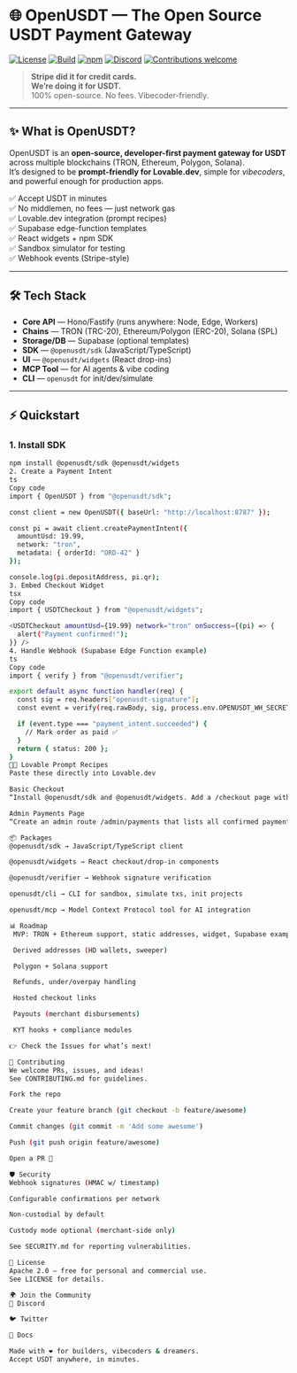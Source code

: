 # 🌐 OpenUSDT — The Open Source USDT Payment Gateway

[![License](https://img.shields.io/badge/license-Apache%202.0-blue.svg)](LICENSE)
[![Build](https://img.shields.io/github/actions/workflow/status/openusdt/openusdt/ci.yml?label=build)](https://github.com/openusdt/openusdt/actions)
[![npm](https://img.shields.io/npm/v/@openusdt/sdk)](https://www.npmjs.com/package/@openusdt/sdk)
[![Discord](https://img.shields.io/discord/1234567890?logo=discord&label=community)](https://discord.gg/openusdt)
[![Contributions welcome](https://img.shields.io/badge/contributions-welcome-brightgreen.svg)](#-contributing)

> **Stripe did it for credit cards.**  
> **We’re doing it for USDT.**  
> 100% open-source. No fees. Vibecoder-friendly.

---

## ✨ What is OpenUSDT?

OpenUSDT is an **open-source, developer-first payment gateway for USDT** across multiple blockchains (TRON, Ethereum, Polygon, Solana).  
It’s designed to be **prompt-friendly for Lovable.dev**, simple for *vibecoders*, and powerful enough for production apps.

✅ Accept USDT in minutes  
✅ No middlemen, no fees — just network gas  
✅ Lovable.dev integration (prompt recipes)  
✅ Supabase edge-function templates  
✅ React widgets + npm SDK  
✅ Sandbox simulator for testing  
✅ Webhook events (Stripe-style)

---

## 🛠️ Tech Stack

- **Core API** — Hono/Fastify (runs anywhere: Node, Edge, Workers)  
- **Chains** — TRON (TRC-20), Ethereum/Polygon (ERC-20), Solana (SPL)  
- **Storage/DB** — Supabase (optional templates)  
- **SDK** — `@openusdt/sdk` (JavaScript/TypeScript)  
- **UI** — `@openusdt/widgets` (React drop-ins)  
- **MCP Tool** — for AI agents & vibe coding  
- **CLI** — `openusdt` for init/dev/simulate  

---

## ⚡ Quickstart

### 1. Install SDK
```bash
npm install @openusdt/sdk @openusdt/widgets
2. Create a Payment Intent
ts
Copy code
import { OpenUSDT } from "@openusdt/sdk";

const client = new OpenUSDT({ baseUrl: "http://localhost:8787" });

const pi = await client.createPaymentIntent({
  amountUsd: 19.99,
  network: "tron",
  metadata: { orderId: "ORD-42" }
});

console.log(pi.depositAddress, pi.qr);
3. Embed Checkout Widget
tsx
Copy code
import { USDTCheckout } from "@openusdt/widgets";

<USDTCheckout amountUsd={19.99} network="tron" onSuccess={(pi) => {
  alert("Payment confirmed!");
}} />
4. Handle Webhook (Supabase Edge Function example)
ts
Copy code
import { verify } from "@openusdt/verifier";

export default async function handler(req) {
  const sig = req.headers["openusdt-signature"];
  const event = verify(req.rawBody, sig, process.env.OPENUSDT_WH_SECRET);

  if (event.type === "payment_intent.succeeded") {
    // Mark order as paid ✅
  }
  return { status: 200 };
}
🧑‍💻 Lovable Prompt Recipes
Paste these directly into Lovable.dev

Basic Checkout
“Install @openusdt/sdk and @openusdt/widgets. Add a /checkout page with <USDTCheckout amountUsd={19.99} network='tron' />. Configure webhook /api/openusdt_webhook to mark orders as paid in Supabase.”

Admin Payments Page
“Create an admin route /admin/payments that lists all confirmed payments from Supabase payments table, with filters for network and status.”

📦 Packages
@openusdt/sdk → JavaScript/TypeScript client

@openusdt/widgets → React checkout/drop-in components

@openusdt/verifier → Webhook signature verification

openusdt/cli → CLI for sandbox, simulate txs, init projects

openusdt/mcp → Model Context Protocol tool for AI integration

📊 Roadmap
 MVP: TRON + Ethereum support, static addresses, widget, Supabase example

 Derived addresses (HD wallets, sweeper)

 Polygon + Solana support

 Refunds, under/overpay handling

 Hosted checkout links

 Payouts (merchant disbursements)

 KYT hooks + compliance modules

👉 Check the Issues for what’s next!

🤝 Contributing
We welcome PRs, issues, and ideas!
See CONTRIBUTING.md for guidelines.

Fork the repo

Create your feature branch (git checkout -b feature/awesome)

Commit changes (git commit -m 'Add some awesome')

Push (git push origin feature/awesome)

Open a PR 🎉

🛡️ Security
Webhook signatures (HMAC w/ timestamp)

Configurable confirmations per network

Non-custodial by default

Custody mode optional (merchant-side only)

See SECURITY.md for reporting vulnerabilities.

📜 License
Apache 2.0 — free for personal and commercial use.
See LICENSE for details.

🌍 Join the Community
💬 Discord

🐦 Twitter

📖 Docs

Made with ❤️ for builders, vibecoders & dreamers.
Accept USDT anywhere, in minutes.
